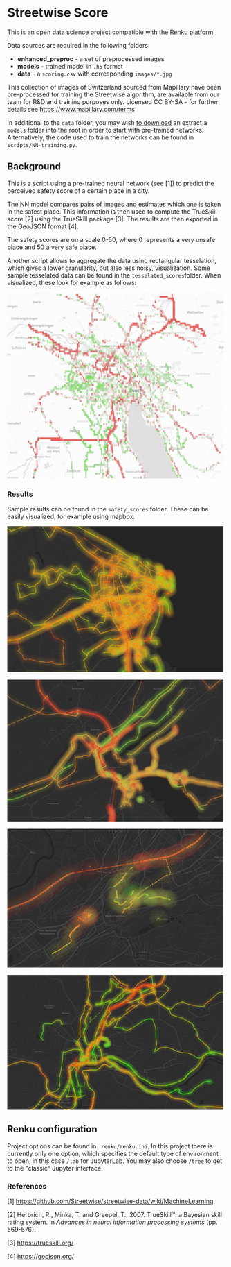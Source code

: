 # Streetwise Score

This is an open data science project compatible with the [Renku platform](https://renkulab.io).

Data sources are required in the following folders:

- **enhanced_preproc** - a set of preprocessed images
- **models** - trained model in `.h5` format
- **data** - a `scoring.csv` with corresponding `images/*.jpg`

This collection of images of Switzerland sourced from Mapillary have been pre-processed for training the Streetwise algorithm, are available from our team for R&D and training purposes only. Licensed CC BY-SA - for further details see https://www.mapillary.com/terms

In additional to the `data` folder, you may wish [to download](https://streetwise.eu-central-1.linodeobjects.com/models.zip) an extract a `models` folder into the root in order to start with pre-trained networks. Alternatively, the code used to train the networks can be found in ```scripts/NN-training.py```.

## Background

This is a script using a pre-trained neural network (see [1]) to predict the perceived safety score of a certain place in a city.

The NN model compares pairs of images and estimates which one is taken in the safest place. This information is then used to compute the TrueSkill score [2] using the TrueSkill package [3]. The results are then exported in the GeoJSON format [4].

The safety scores are on a scale 0-50, where 0 represents a very unsafe place and 50  a very safe place.

Another script allows to aggregate the data using rectangular tesselation, which gives a lower granularity, but also less noisy, visualization. Some sample tesselated data can be found in the ```tesselated_scores```folder. When visualized, these look for example as follows:

[<img src="https://github.com/Streetwise/streetwise-score/blob/master/wiki_images/zurich_tessel.jpg" alt="Zurich tesselated" width="500px"/>](https://api.mapbox.com/styles/v1/colombmo/ckg0t167k2it219nyvvws0dov/draft.html?fresh=true&title=view&access_token=pk.eyJ1IjoiY29sb21ibW8iLCJhIjoiY2tlYTE5MmpvMTB6cTJxcm41Ynl1OTNxYSJ9.6SsIy1FTpxao9Sv-hvRDSg)

### Results

Sample results can be found in the ```safety_scores``` folder. These can be easily visualized, for example using mapbox:

[<img src="https://github.com/Streetwise/streetwise-score/blob/master/wiki_images/romanshorn.png" alt="Romanshorn" width="500px"/>](https://api.mapbox.com/styles/v1/colombmo/ckesny6m30o9019p97rv594qx.html?fresh=true&title=view&access_token=pk.eyJ1IjoiY29sb21ibW8iLCJhIjoiY2tlYTE5MmpvMTB6cTJxcm41Ynl1OTNxYSJ9.6SsIy1FTpxao9Sv-hvRDSg)

[<img src="https://github.com/Streetwise/streetwise-score/blob/master/wiki_images/luzern.png" alt="Luzern" width="500px"/>](https://api.mapbox.com/styles/v1/colombmo/ckeskgshq764k19o21zu3l7fw.html?fresh=true&title=view&access_token=pk.eyJ1IjoiY29sb21ibW8iLCJhIjoiY2tlYTE5MmpvMTB6cTJxcm41Ynl1OTNxYSJ9.6SsIy1FTpxao9Sv-hvRDSg)

[<img src="https://github.com/Streetwise/streetwise-score/blob/master/wiki_images/stgallen.png" alt="St. Gallen" width="500px"/>](https://api.mapbox.com/styles/v1/colombmo/ckesiukh124lb19mt27xeg56r.html?fresh=true&title=view&access_token=pk.eyJ1IjoiY29sb21ibW8iLCJhIjoiY2tlYTE5MmpvMTB6cTJxcm41Ynl1OTNxYSJ9.6SsIy1FTpxao9Sv-hvRDSg)

[<img src="https://github.com/Streetwise/streetwise-score/blob/master/wiki_images/schaffhausen.png" alt="Schaffhausen" width="500px"/>](https://api.mapbox.com/styles/v1/colombmo/cketssk0r91th19qq2l9jcd3h/draft.html?fresh=true&title=view&access_token=pk.eyJ1IjoiY29sb21ibW8iLCJhIjoiY2tlYTE5MmpvMTB6cTJxcm41Ynl1OTNxYSJ9.6SsIy1FTpxao9Sv-hvRDSg)

## Renku configuration

Project options can be found in `.renku/renku.ini`. In this project there is currently only one option, which specifies the default type of environment to open, in this case `/lab` for JupyterLab. You may also choose `/tree` to get to the "classic" Jupyter interface.

### References

[1] https://github.com/Streetwise/streetwise-data/wiki/MachineLearning

[2] Herbrich, R., Minka, T. and Graepel, T., 2007. TrueSkill™: a Bayesian skill rating system. In _Advances in neural information processing systems_ (pp. 569-576).

[3] https://trueskill.org/

[4] https://geojson.org/

